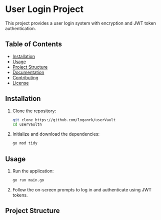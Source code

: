 # User Login Project

This project provides a user login system with encryption and JWT token authentication.

## Table of Contents
- [Installation](#installation)
- [Usage](#usage)
- [Project Structure](#project-structure)
- [Documentation](#documentation)
- [Contributing](#contributing)
- [License](#license)

## Installation

1. Clone the repository:
    ```sh
    git clone https://github.com/loganrk/userVault
    cd userVaultn
    ```

2. Initialize and download the dependencies:
    ```sh
    go mod tidy
    ```

## Usage

1. Run the application:
    ```sh
    go run main.go
    ```

2. Follow the on-screen prompts to log in and authenticate using JWT tokens.

## Project Structure


